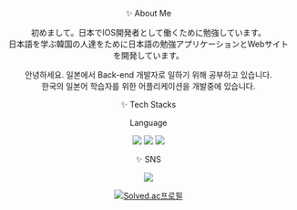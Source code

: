 <div align="center"><p>✨ About Me </p>
<p>初めまして。日本でIOS開発者として働くために勉強しています。<br>
日本語を学ぶ韓国の人達をために日本語の勉強アプリケーションとWebサイトを開発しています。</p>
<p>안녕하세요. 일본에서 Back-end 개발자로 일하기 위해 공부하고 있습니다. <br>
한국의 일본어 학습자를 위한 어플리케이션을 개발중에 있습니다.</p>
  
<div align="center"><p>✨ Tech Stacks</p>
<p> Language </p>
<img src="https://img.shields.io/badge/java-007396?style=flat&logo=java&logoColor=white"> 
<img src="https://img.shields.io/badge/c++-00599C?style=flat&logo=c%2B%2B&logoColor=white"> 
  <img src="https://img.shields.io/badge/dart-#0175C2?style=flat&logo=c%2B%2B&logoColor=white"> 
<p>✨ SNS </p>
<a href="https://novlog.tistory.com/"><img src="https://img.shields.io/badge/Tistory-000000?style=flat-square&logo=tistory&logoColor=white"/></a>

[![Solved.ac프로필](http://mazassumnida.wtf/api/mini/generate_badge?boj=nov2pro)](https://solved.ac/nov2pro)

</div>
